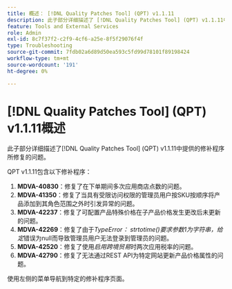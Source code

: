 ```yaml
---
title: 概述： [!DNL Quality Patches Tool] (QPT) v1.1.11
description: 此子部分详细描述了 [!DNL Quality Patches Tool] (QPT) v1.1.11中提供的修补程序所修复的问题。
feature: Tools and External Services
role: Admin
exl-id: 8c7f37f2-c2f9-4cf6-a25e-8f5f29076f4f
type: Troubleshooting
source-git-commit: 7fdb02a6d89d50ea593c5fd99d78101f89198424
workflow-type: tm+mt
source-wordcount: '191'
ht-degree: 0%

---
```


# [!DNL Quality Patches Tool] (QPT) v1.1.11概述

此子部分详细描述了[!DNL Quality Patches Tool] (QPT) v1.1.11中提供的修补程序所修复的问题。

QPT v1.1.11包含以下修补程序：

1. **MDVA-40830**：修复了在下单期间多次应用商店点数的问题。
1. **MDVA-41350**：修复了当具有受限访问权限的管理员用户按SKU按顺序将产品添加到其角色范围之外时引发异常的问题。
1. **MDVA-42237**：修复了可配置产品特殊价格在子产品价格发生更改后未更新的问题。
1. **MDVA-42269**：修复了由于&#x200B;*TypeError： strtotime()要求参数1为字符串，给定*&#x200B;错误为null而导致管理员用户无法登录到管理员的问题。
1. **MDVA-42520**：修复了使用&#x200B;*启用跨境贸易*&#x200B;时两次应用税率的问题。
1. **MDVA-42790**：修复了无法通过REST API为特定网站更新产品价格属性的问题。

使用左侧的菜单导航到特定的修补程序页面。
